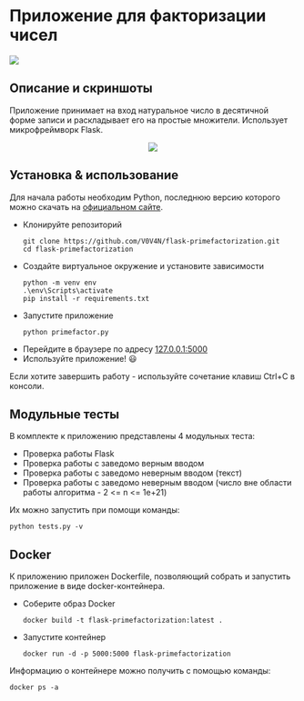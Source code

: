 # Приложение для факторизации чисел
<img src="https://img.shields.io/pypi/pyversions/Django.svg">

## Описание и скриншоты
Приложение принимает на вход натуральное число в десятичной форме записи и раскладывает его на простые множители. Использует микрофреймворк Flask.
<p align="center">
  <img src="https://i.imgur.com/tdsboW1.png">
</p>

## Установка & использование
Для начала работы необходим Python, последнюю версию которого можно скачать на [официальном сайте](https://www.python.org/downloads/).

 - Клонируйте репозиторий
    ```
    git clone https://github.com/V0V4N/flask-primefactorization.git
    cd flask-primefactorization
    ```
 - Создайте виртуальное окружение и установите зависимости
    ```
    python -m venv env
    .\env\Scripts\activate
    pip install -r requirements.txt
    ```
 - Запустите приложение
    ```
    python primefactor.py
    ```
 - Перейдите в браузере по адресу [127.0.0.1:5000](http://127.0.0.1:5000/)
 - Используйте приложение! 😃
 
 Если хотите завершить работу - используйте сочетание клавиш Ctrl+C в консоли.
 
## Модульные тесты
В комплекте к приложению представлены 4 модульных теста:

 - Проверка работы Flask
 - Проверка работы с заведомо верным вводом
 - Проверка работы с заведомо неверным вводом (текст)
 - Проверка работы с заведомо неверным вводом (число вне области работы алгоритма - 2 <= n <= 1e+21)
 
Их можно запустить при помощи команды:
```
python tests.py -v
```

## Docker
К приложению приложен Dockerfile, позволяющий собрать и запустить приложение в виде docker-контейнера.

 - Соберите образ Docker
	```
	docker build -t flask-primefactorization:latest .
	```
 - Запустите контейнер
	```
	docker run -d -p 5000:5000 flask-primefactorization
	```
Информацию о контейнере можно получить c помощью команды:
```
docker ps -a
```
